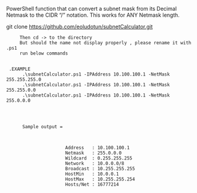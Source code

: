 
 PowerShell function that can convert a subnet mask from its Decimal Netmask to the CIDR “/” notation. This works for ANY Netmask length.


git clone https://github.com/eoludotun/subnetCalculator.git
  
     
         Then cd -> to the directory
         But should the name not display properly , please rename it with .ps1
         run below commands 
         

     .EXAMPLE 
          .\subnetCalculator.ps1 -IPAddress 10.100.100.1 -NetMask 255.255.255.0 
          .\subnetCalculator.ps1 -IPAddress 10.100.100.1 -NetMask 255.255.0.0 
          .\subnetCalculator.ps1 -IPAddress 10.100.100.1 -NetMask 255.0.0.0
          
          
          
          
          Sample output =
          
          
                       
                          Address   : 10.100.100.1
                          Netmask   : 255.0.0.0
                          Wildcard  : 0.255.255.255
                          Network   : 10.0.0.0/8
                          Broadcast : 10.255.255.255
                          HostMin   : 10.0.0.1
                          HostMax   : 10.255.255.254
                          Hosts/Net : 16777214


